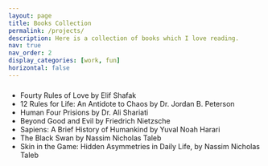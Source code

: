 ```yaml
---
layout: page
title: Books Collection
permalink: /projects/
description: Here is a collection of books which I love reading.
nav: true
nav_order: 2
display_categories: [work, fun]
horizontal: false
---
```


<h5> </h5>
<ul>
<li>Fourty Rules of Love by Elif Shafak</li>
<li>12 Rules for Life: An Antidote to Chaos by Dr. Jordan B. Peterson </li>
<li>Human Four Prisions by Dr. Ali Shariati</li>
<li>Beyond Good and Evil by Friedrich Nietzsche </li>
<li> Sapiens: A Brief History of Humankind by Yuval Noah Harari </li>
<li> The Black Swan by Nassim Nicholas Taleb</li>
<li>Skin in the Game: Hidden Asymmetries in Daily Life, by Nassim Nicholas Taleb</li>
</ul>  

